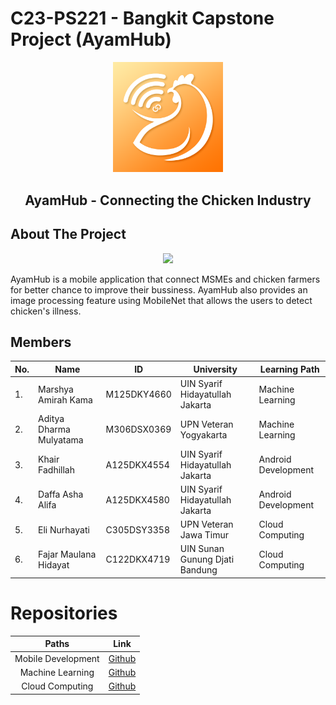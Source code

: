 # C23-PS221 - Bangkit Capstone Project (AyamHub)

<p align="center">
  <img width="35%" src="https://github.com/Bangkit-C23-PS221/AyamHub/blob/master/app/src/main/res/drawable/ic_apk.png" alt="AyamHub - Connecting the Chicken Industry"><br>
  <h2 align="center">AyamHub - Connecting the Chicken Industry</h2>
</p>

## About The Project

<p align="center">
  <img width="25%" src="https://github.com/Bangkit-C23-PS221/AyamHub/blob/master/app/src/main/res/drawable/app_preview.gif"><br>
</p>
AyamHub is a mobile application that connect MSMEs and chicken farmers for better chance to improve their bussiness. AyamHub also provides an image processing feature using MobileNet that allows the users to detect chicken's illness.

## Members


|No.| Name        |ID           | University  | Learning Path|
|---| ------------- |-------------| -----|---|
|1.| Marshya Amirah Kama      | M125DKY4660 | UIN Syarif Hidayatullah Jakarta | Machine Learning
|2.| Aditya Dharma Mulyatama| M306DSX0369 |    UPN Veteran Yogyakarta | Machine Learning
|3.| Khair Fadhillah | A125DKX4554      | UIN Syarif Hidayatullah Jakarta| Android Development
|4.| Daffa Asha Alifa | A125DKX4580 | UIN Syarif Hidayatullah Jakarta | Android Development
|5.| Eli Nurhayati | C305DSY3358 |  UPN Veteran Jawa Timur | Cloud Computing
|6.| Fajar Maulana Hidayat  |C122DKX4719  |   UIN Sunan Gunung Djati Bandung | Cloud Computing

# Repositories

| Paths | Link |
| :---: | :---: |
| Mobile Development | [Github](https://github.com/Bangkit-C23-PS221/AyamHub) |
|  Machine Learning  |  [Github](https://github.com/Bangkit-C23-PS221/MachineLearning)  |
|   Cloud Computing  |   [Github](https://github.com/Bangkit-C23-PS221/CloudComputing)  |
